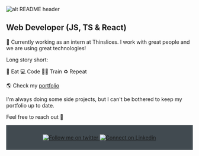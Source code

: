 ![alt README header](https://images.unsplash.com/photo-1596443686812-2f45229eebc3?ixid=MnwxMjA3fDB8MHxwaG90by1wYWdlfHx8fGVufDB8fHx8&ixlib=rb-1.2.1&auto=format&fit=crop&w=1171&q=80)

## Web Developer (JS, TS & React)

🔭 Currently working as an intern at Thinslices. I work with great people and we are using great technologies! 

Long story short:

🥑 Eat 💻 Code 💪🏽 Train ♻️ Repeat


🌎 Check my [portfolio](https://www.florin-dobinciuc.com/)

I'm always doing some side projects, but I can't be bothered to keep my portfolio up to date. 

Feel free to reach out 💬

<div align="center" style="background:#414a50; padding: 25px 0;">
    <a href="https://twitter.com/hustle_coder">
        <img src="https://raw.githubusercontent.com/Iwi4a/iwi4a/master/assets/twitter.svg" alt="Follow me on twitter">
    </a>
     <a href="https://www.linkedin.com/in/dobinciuc-florin-57a6121aa/">
        <img src="https://raw.githubusercontent.com/Iwi4a/iwi4a/master/assets/linkedin.svg" alt="Connect on Linkedin">
    </a>
</div>
